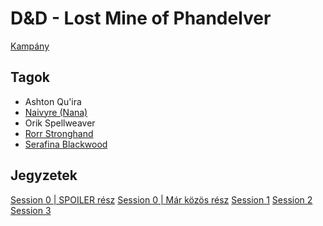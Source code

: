 # D&D - Lost Mine of Phandelver

[Kampány](https://www.dndbeyond.com/campaigns/3961791)

## Tagok

 - Ashton Qu'ira
 - [Naivyre (Nana)](https://www.dndbeyond.com/characters/98299683)
 - Orik Spellweaver
 - [Rorr Stronghand](https://www.dndbeyond.com/characters/98146623)
 - [Serafina Blackwood](https://www.dndbeyond.com/characters/98375846)

## Jegyzetek

[Session 0 | SPOILER rész](./session-0-spoilers.md)
[Session 0 | Már közös rész](./session-0.md)
[Session 1](./session-1.md)
[Session 2](./session-2.md)
[Session 3](./session-3.md)